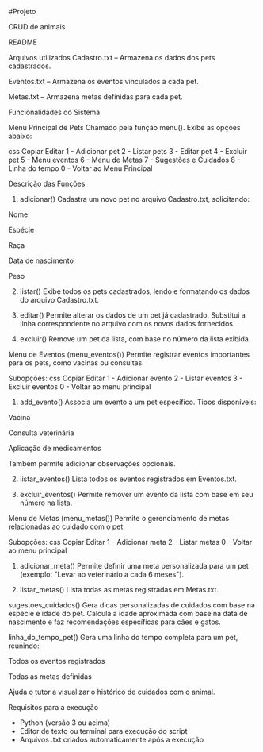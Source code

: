 #Projeto

CRUD de animais

README

Arquivos utilizados
Cadastro.txt – Armazena os dados dos pets cadastrados.

Eventos.txt – Armazena os eventos vinculados a cada pet.

Metas.txt – Armazena metas definidas para cada pet.

Funcionalidades do Sistema

Menu Principal de Pets
Chamado pela função menu(). Exibe as opções abaixo:

css
Copiar
Editar
1 - Adicionar pet
2 - Listar pets
3 - Editar pet
4 - Excluir pet
5 - Menu eventos
6 - Menu de Metas
7 - Sugestões e Cuidados
8 - Linha do tempo
0 - Voltar ao Menu Principal

Descrição das Funções
1. adicionar()
Cadastra um novo pet no arquivo Cadastro.txt, solicitando:

Nome

Espécie

Raça

Data de nascimento

Peso

2. listar()
Exibe todos os pets cadastrados, lendo e formatando os dados do arquivo Cadastro.txt.

3. editar()
Permite alterar os dados de um pet já cadastrado. Substitui a linha correspondente no arquivo com os novos dados fornecidos.

4. excluir()
Remove um pet da lista, com base no número da lista exibida.

Menu de Eventos (menu_eventos())
Permite registrar eventos importantes para os pets, como vacinas ou consultas.

Subopções:
css
Copiar
Editar
1 - Adicionar evento
2 - Listar eventos
3 - Excluir eventos
0 - Voltar ao menu principal
1. add_evento()
Associa um evento a um pet específico. Tipos disponíveis:

Vacina

Consulta veterinária

Aplicação de medicamentos

Também permite adicionar observações opcionais.

2. listar_eventos()
Lista todos os eventos registrados em Eventos.txt.

3. excluir_eventos()
Permite remover um evento da lista com base em seu número na lista.

Menu de Metas (menu_metas())
Permite o gerenciamento de metas relacionadas ao cuidado com o pet.

Subopções:
css
Copiar
Editar
1 - Adicionar meta
2 - Listar metas
0 - Voltar ao menu principal
1. adicionar_meta()
Permite definir uma meta personalizada para um pet (exemplo: "Levar ao veterinário a cada 6 meses").

2. listar_metas()
Lista todas as metas registradas em Metas.txt.

sugestoes_cuidados()
Gera dicas personalizadas de cuidados com base na espécie e idade do pet. Calcula a idade aproximada com base na data de nascimento e faz recomendações específicas para cães e gatos.

linha_do_tempo_pet()
Gera uma linha do tempo completa para um pet, reunindo:

Todos os eventos registrados

Todas as metas definidas

Ajuda o tutor a visualizar o histórico de cuidados com o animal.

Requisitos para a execução 

- Python (versão 3 ou acima)
- ⁠Editor de texto ou terminal para execução do script
- ⁠Arquivos .txt criados automaticamente após a execução
